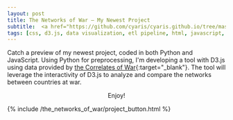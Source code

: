 ```yaml
---
layout: post
title: The Networks of War – My Newest Project
subtitle:  <a href="https://github.com/cyaris/cyaris.github.io/tree/master/_includes/the_networks_of_war" target="_blank">Project Repository</a>
tags: [css, d3.js, data visualization, etl pipeline, html, javascript, network analysis, pandas, python, web development]
---
```


Catch a preview of my newest project, coded in both Python and JavaScript. Using Python for preprocessing, I'm developing a tool with D3.js using data provided by [the Correlates of War](https://correlatesofwar.org/data-sets/COW-war){:target="_blank"}. The tool will leverage the interactivity of D3.js to analyze and compare the networks between countries at war.<br><center>Enjoy!</center>

{% include /the_networks_of_war/project_button.html %}
